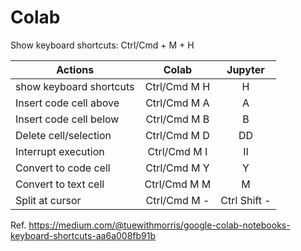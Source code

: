# Colab

Show keyboard shortcuts: Ctrl/Cmd + M + H

| Actions | Colab | Jupyter |
| ------- |:-------:|:-------:|
| show keyboard shortcuts | Ctrl/Cmd M H | H
| Insert code cell above | Ctrl/Cmd M A | A
| Insert code cell below | Ctrl/Cmd M B | B
| Delete cell/selection | Ctrl/Cmd M D | DD
| Interrupt execution | Ctrl/Cmd M I | II
| Convert to code cell | Ctrl/Cmd M Y | Y
| Convert to text cell | Ctrl/Cmd M M | M
| Split at cursor | Ctrl/Cmd M - | Ctrl Shift -

Ref. https://medium.com/@tuewithmorris/google-colab-notebooks-keyboard-shortcuts-aa6a008fb91b
